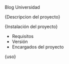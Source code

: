   Blog Universidad
  
  {Descripcion del proyecto}
  
  {Instalación del proyecto}
  - Requisitos
  - Versión
  - Encargados del proyecto
  
  
  {uso}
